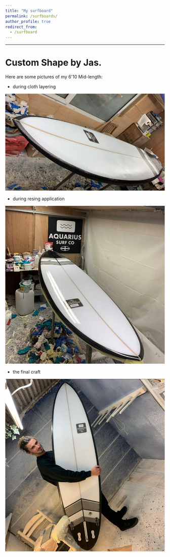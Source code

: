 ```yaml
---
title: "My surfboard"
permalink: /surfboards/
author_profile: true
redirect_from:
  - /surfboard
---
```


--- 

Custom Shape by Jas. 
======

Here are some pictures of my 6'10 Mid-length:

* during cloth layering

![Cloth](../images/j_0.jpg)

* during resing application

![Resing](../images/Aquarius.jpg)

* the final craft

![Final](../images/Aquarius_1.jpg)

